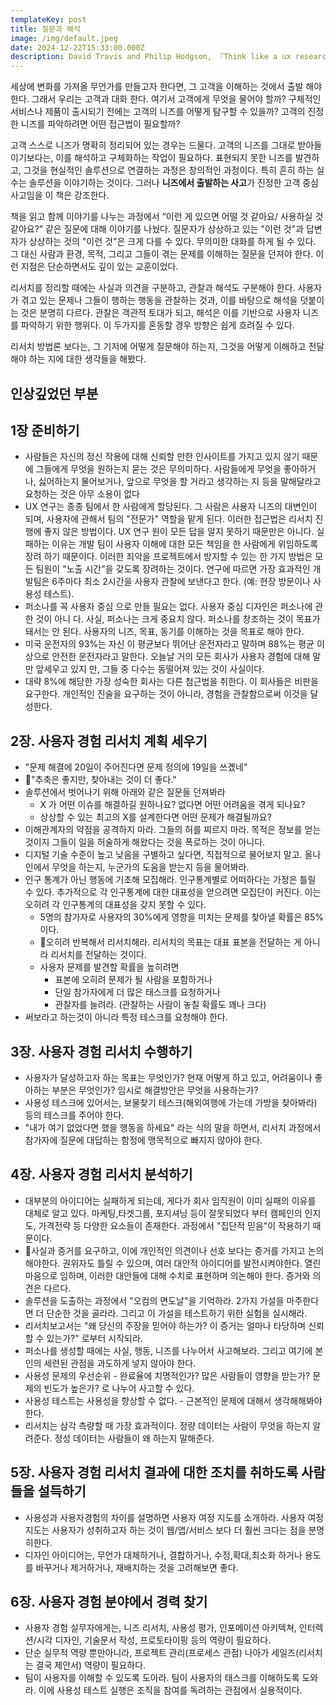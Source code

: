```yaml
---
templateKey: post
title: 질문과 해석
image: /img/default.jpeg
date: 2024-12-22T15:33:00.000Z
description: David Travis and Philip Hodgson, 『Think like a ux researcher』를 읽고
---
```


세상에 변화를 가져올 무언가를 만들고자 한다면, 그 고객을 이해하는 것에서 출발 해야 한다. 그래서 우리는 고객과 대화 한다.  여기서 고객에게 무엇을 물어야 할까? 구체적인 서비스나 제품이 출시되기 전에는 고객의 니즈를 어떻게 탐구할 수 있을까? 고객의 진정한 니즈를 파악하려면 어떤 접근법이 필요할까? 

고객 스스로 니즈가 명확히 정리되어 있는 경우는 드물다. 고객의 니즈를 그대로 받아들이기보다는, 이를 해석하고 구체화하는 작업이 필요하다. 표현되지 못한 니즈를 발견하고, 그것을 현실적인 솔루션으로 연결하는 과정은 창의적인 과정이다. 특히 흔히 하는 실수는 솔루션을 이야기하는 것이다. 그러나 **니즈에서 출발하는 사고**가 진정한 고객 중심 사고임을 이 책은 강조한다.

책을 읽고 함께 이야기를 나누는 과정에서  “이런 게 있으면 어떨 것 같아요/ 사용하실 것 같아요?” 같은 질문에 대해 이야기를 나눴다. 질문자가 상상하고 있는 "이런 것"과  답변자가 상상하는 것의 "이런 것"은 크게 다를 수 있다. 무의미한 대화를 하게 될 수 있다. 그 대신 사람과 환경, 목적, 그리고 그들이 겪는 문제를 이해하는 질문을 던져야 한다. 이런 지점은 단순하면서도 깊이 있는 교훈이었다.

리서치를 정리할 때에는 사실과 의견을 구분하고, 관찰과 해석도 구분해야 한다. 사용자가 겪고 있는 문제나 그들이 행하는 행동을 관찰하는 것과, 이를 바탕으로 해석을 덧붙이는 것은 분명히 다르다. 관찰은 객관적 토대가 되고, 해석은 이를 기반으로 사용자 니즈를 파악하기 위한 행위다. 이 두가지를 혼동할 경우 방향은 쉽게 흐려질 수 있다.

리서치 방법론 보다는, 그 기저에 어떻게 질문해야 하는지, 그것을 어떻게 이해하고 전달해야 하는 지에 대한 생각들을 해봤다.



## 인상깊었던 부분

## 1장 준비하기
- 사람들은 자신의 정신 작용에 대해 신뢰할 만한 인사이트를 가지고 있지 않기 때문에 그들에게 무엇을 원하는지 묻는 것은 무의미하다. 사람들에게 무엇을 좋아하거나, 싫어하는지 물어보거나, 앞으로 무엇을 할 거라고 생각하는 지 등을 말해달라고 요청하는 것은 아무 소용이 없다
- UX 연구는 종종 팀에서 한 사람에게 할당된다. 그 사람은 사용자 니즈의 대변인이 되며, 사용자에 관해서 팀의 "전문가" 역할을 맡게 된다. 이러한 접근법은 리서치 진행에 좋지 않은 방법이다. UX 연구 원이 모든 답을 알지 못하기 때문만은 아니다. 실패하는 이유는 개발 팀이 사용자 이해에 대한 모든 책임을 한 사람에게 위임하도록 장려 하기 때문이다. 이러한 죄악을 프로젝트에서 방지할 수 있는 한 가지 방법은 모든 팀원이 "노출 시간"을 갖도록 장려하는 것이다. 연구에 따르면 가장 효과적인 개발팀은 6주마다 최소 2시간을 사용자 관찰에 보낸다고 한다. (예: 현장 방문이나 사용성 테스트).
- 퍼소나를 꼭 사용자 중심 으로 만들 필요는 없다. 사용자 중심 디자인은 퍼소나에 관한 것이 아니 다. 사실, 퍼소나는 크게 중요치 않다. 퍼소나를 창조하는 것이 목표가 돼서는 안 된다. 사용자의 니즈, 목표, 동기를 이해하는 것을 목표로 해야 한다.
- 미국 운전자의 93%는 자신 이 평균보다 뛰어난 운전자라고 말하며 88%는 평균 이상으로 안전한 운전자라고 말한다. 오늘날 거의 모든 회사가 사용자 경험에 대해 말만 앞세우고 있지 만, 그들 중 다수는 동떨어져 있는 것이 사실이다.
- 대략 8%에 해당한 가장 성숙한 회사는 다른 첨근법을 취한다. 이 회사들은 비판을 요구한다. 개인적인 진술을 요구하는 것이 아니라, 경험을 관찰함으로써 이것을 달성한다.

## 2장. 사용자 경험 리서치 계획 세우기
- "문제 해결에 20일이 주어진다면 문제 정의에 19일을 쓰곘네"
- "추축은 좋지만, 찾아내는 것이 더 좋다."
- 솔루션에서 벗어나기 위해 아래와 같은 질문들 던져봐라
	- X 가 어떤 이슈를 해결하길 원하나요? 없다면 어떤 어려움을 겪게 되나요?
	- 상상할 수 있는 최고의  X를 설계한다면 어떤 문제가 해결될까요?
- 이해관계자의 약점을 공격하지 마라. 그들의 허를 찌르지 마라. 목적은 정보를 얻는 것이지 그들이 일을 허술하게 해왔다는 것을 폭로하는 것이 아니다.
- 디지털 기술 수준이 높고 낮음을 구별하고 싶다면, 직접적으로 물어보지 말고. 올나인에서 무엇을 하는지, 누군가의 도움을 받는지 등을 물어봐라.
- 인구 통계가 아닌 행동에 기초해 모집해라. 인구통계별로 어떠하다는 가정은 틀릴 수 있다. 추가적으로 각 인구통계에 대한 대표성을 얻으려면 모집단이 커진다. 이는 오히려 각 인구통계의 대표성을 갖지 못할 수 있다.  
	- 5명의 참가자로 사용자의 30%에게 영항을 미치는 문제를 찾아낼 확률은 85%이다.
	- 오히려 반복해서 리서치해라. 리서치의 목표는 대표 표본을 전달하는 게 아니라 리서치를 전달하는 것이다.
	- 사용자 문제를 발견할 확률을 높히려면
		- 표본에 오히려 문제가 될 사람을 포함하거나
		- 단일 참가자에게 더 많은 태스크를 요청하거나
		- 관찰자를 늘려라. (관찰하는 사람이 놓칠 확률도 꽤나 크다)
- 써보라고 하는것이 아니라 특정 테스크를 요청해야 한다.

## 3장. 사용자 경험 리서치 수행하기

- 사용자가 달성하고자 하는 목표는 무엇인가? 현재 어떻게 하고 있고, 어려움이나 좋아하는 부분은 무엇인가? 임시로 해결방안은 무엇을 사용하는가?
- 사용성 테스크에 있어서는, 보물찾기 테스크(해외여행에 가는데 가방을 찾아봐라) 등의 테스크를 주어야 한다.
- "내가 여기 없었다면 했을 행동을 하세요" 라는 식의 말을 하면서, 리서치 과정에서 참가자에 질문에 대답하는 함정에 맹목적으로 빠지지 않아야 한다.

## 4장. 사용자 경험 리서치 분석하기

- 대부분의 아이디어는 실패하게 되는데, 게다가 회사 임직원이 이미 실패의 이유를 대체로 알고 있다. 마케팅,타겟그룹, 포지셔닝 등이 잘못되었다 부터 캠페인의 인지도, 가격전략 등 다양한 요소들이 존재한다. 과정에서 "집단적 믿음"이 작용하기 때문이다.
- 사실과 증거를 요구하고, 이에 개인적인 의견이나 선호 보다는 증거를 가지고 논의해야한다. 권위자도 틀릴 수 있으며, 여러 대안적 아이디어를 발전시켜야한다. 열린 마음으로 임하며, 이러한 대안들에 대해 수치로 표현하며 의논해야 한다. 증거와 의견은 다르다.
- 솔루션을 도출하는 과정에서 "오컴의 면도날"을 기억하라. 2가지 가설을 마주한다면 더 단순한 것을 골라라. 그리고 이 가설을 테스트하기 위한 실험을 실시해라.
- 리서치보고서는 "왜 당신의 주장을 믿어야 하는가? 이 증거는 얼마나 타당하며 신뢰할 수 있는가?" 로부터 시작되라.
- 퍼소나를 생성할 때에는 사실, 행동, 니즈를 나누어서 사고해보라. 그리고 여기에 본인의 세련된 관점을 과도하게 넣지 않아야 한다.
- 사용성 문제의 우선순위 - 완료율에 치명적인가? 많은 사람들이 영향을 받는가? 문제의 빈도가 높은가? 로 나누어 사고할 수 있다.
- 사용성 테스트는 사용성을 향상할 수 없다. - 근본적인 문제에 대해서 생각해해봐야 한다.
- 리서치는 삼각 측량할 때 가장 효과적이다. 정량 데이터는 사람이 무엇을 하는지 알려준다. 정성 데이터는 사람들이 왜 하는지 말해준다.

## 5장. 사용자 경험 리서치 결과에 대한 조치를 취하도록 사람들을 설득하기

- 사용성과 사용자경험의 차이를 설명하면 사용자 여정 지도를 소개하라. 사용자 여정 지도는 사용자가 성취하고자 하는 것이 웹/앱/서비스 보다 더 훨씬 크다는 점을 분명히한다.
- 디자인 아이디어는, 무언가 대체하거나, 결합하거나, 수정,확대,최소화 하거나 용도를 바꾸거나 제거하거나, 재배치하는 것을 고려해보면 좋다.

## 6장. 사용자 경험 분야에서 경력 찾기
- 사용자 경험 실무자에게는, 니즈 리서치, 사용성 평가, 인포메이션 아키텍쳐, 인터렉션/시각 디자인, 기술문서 작성, 프로토타이핑 등의 역량이 필요하다.
- 단순 실무적 역량 뿐만아니라, 프로젝트 관리(프로세스 관점) 나아가 세일즈(리서치는 결국 제안서) 역량이 필요하다.
- 팀이 사용자를 이해할 수 있도록 도아라. 팀이 사용자의 태스크를 이해하도록 도와라. 이에 사용성 테스트 실행은 조직을 참여를 독려하는 관점에서 실용적이다.

